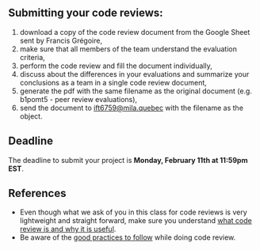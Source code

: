 ## Submitting your code reviews:
1. download a copy of the code review document from the Google Sheet sent by Francis Grégoire,
2. make sure that all members of the team understand the evaluation criteria,
3. perform the code review and fill the document individually,
4. discuss about the differences in your evaluations and summarize your conclusions as a team in a single code review document,
5. generate the pdf with the same filename as the original document (e.g. b1pomt5 - peer review evaluations),
6. send the document to ift6759@mila.quebec with the filename as the object.

## Deadline

The deadline to submit your project is __Monday, February 11th at 11:59pm EST__.

## References

- Even though what we ask of you in this class for code reviews is very lightweight and straight forward, make sure you understand [what code review is and why it is useful](https://en.wikipedia.org/wiki/Code_review).
- Be aware of the [good practices to follow](https://mtlynch.io/human-code-reviews-1) while doing code review.
